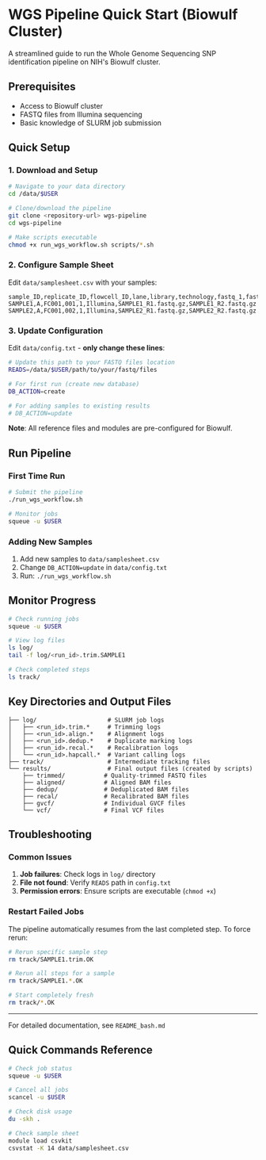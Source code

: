 # WGS Pipeline Quick Start (Biowulf Cluster)

A streamlined guide to run the Whole Genome Sequencing SNP identification pipeline on NIH's Biowulf cluster.

## Prerequisites

- Access to Biowulf cluster
- FASTQ files from Illumina sequencing
- Basic knowledge of SLURM job submission

## Quick Setup

### 1. Download and Setup

```bash
# Navigate to your data directory
cd /data/$USER

# Clone/download the pipeline
git clone <repository-url> wgs-pipeline
cd wgs-pipeline

# Make scripts executable
chmod +x run_wgs_workflow.sh scripts/*.sh
```

### 2. Configure Sample Sheet

Edit `data/samplesheet.csv` with your samples:

```csv
sample_ID,replicate_ID,flowcell_ID,lane,library,technology,fastq_1,fastq_2
SAMPLE1,A,FC001,001,1,Illumina,SAMPLE1_R1.fastq.gz,SAMPLE1_R2.fastq.gz
SAMPLE2,A,FC001,002,1,Illumina,SAMPLE2_R1.fastq.gz,SAMPLE2_R2.fastq.gz
```

### 3. Update Configuration

Edit `data/config.txt` - **only change these lines**:

```bash
# Update this path to your FASTQ files location
READS=/data/$USER/path/to/your/fastq/files

# For first run (create new database)
DB_ACTION=create

# For adding samples to existing results
# DB_ACTION=update
```

**Note**: All reference files and modules are pre-configured for Biowulf.

## Run Pipeline

### First Time Run

```bash
# Submit the pipeline
./run_wgs_workflow.sh

# Monitor jobs
squeue -u $USER
```

### Adding New Samples

1. Add new samples to `data/samplesheet.csv`
2. Change `DB_ACTION=update` in `data/config.txt`
3. Run: `./run_wgs_workflow.sh`

## Monitor Progress

```bash
# Check running jobs
squeue -u $USER

# View log files
ls log/
tail -f log/<run_id>.trim.SAMPLE1

# Check completed steps
ls track/
```

## Key Directories and Output Files

```
├── log/                    # SLURM job logs
│   ├── <run_id>.trim.*     # Trimming logs
│   ├── <run_id>.align.*    # Alignment logs
│   ├── <run_id>.dedup.*    # Duplicate marking logs
│   ├── <run_id>.recal.*    # Recalibration logs
│   └── <run_id>.hapcall.*  # Variant calling logs
├── track/                  # Intermediate tracking files
└── results/                # Final output files (created by scripts)
    ├── trimmed/           # Quality-trimmed FASTQ files
    ├── aligned/           # Aligned BAM files
    ├── dedup/             # Deduplicated BAM files
    ├── recal/             # Recalibrated BAM files
    ├── gvcf/              # Individual GVCF files
    └── vcf/               # Final VCF files
```

## Troubleshooting

### Common Issues

1. **Job failures**: Check logs in `log/` directory
2. **File not found**: Verify `READS` path in `config.txt`
3. **Permission errors**: Ensure scripts are executable (`chmod +x`)

### Restart Failed Jobs

The pipeline automatically resumes from the last completed step. To force rerun:

```bash
# Rerun specific sample step
rm track/SAMPLE1.trim.OK

# Rerun all steps for a sample
rm track/SAMPLE1.*.OK

# Start completely fresh
rm track/*.OK
```

---

For detailed documentation, see `README_bash.md`

## Quick Commands Reference

```bash
# Check job status
squeue -u $USER

# Cancel all jobs
scancel -u $USER

# Check disk usage
du -skh .

# Check sample sheet
module load csvkit
csvstat -K 14 data/samplesheet.csv

```
